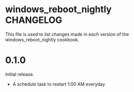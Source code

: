 # windows_reboot_nightly CHANGELOG

This file is used to list changes made in each version of the windows_reboot_nightly cookbook.

# 0.1.0

Initial release.

- A schedule task to restart 1:00 AM everyday
